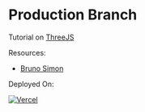 # Production Branch

Tutorial on [ThreeJS](https://threejs.org/)

Resources:
- [Bruno Simon](https://threejs-journey.xyz/)

Deployed On:  

<a href="https://tf-3js-test.vercel.app/"><img alt="Vercel" src="https://img.shields.io/badge/vercel-%23000000.svg?style=for-the-badge&logo=vercel&logoColor=white"/></a>
